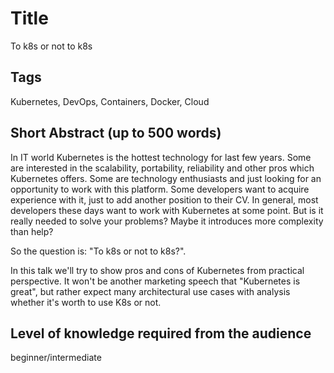 # Title

To k8s or not to k8s

## Tags

Kubernetes, DevOps, Containers, Docker, Cloud

## Short Abstract (up to 500 words)

In IT world Kubernetes is the hottest technology for last few years. Some are interested in the scalability, portability, reliability and other pros which Kubernetes offers. Some are technology enthusiasts and just looking for an opportunity to work with this platform. Some developers want to acquire experience with it, just to add another position to their CV. In general, most developers these days want to work with Kubernetes at some point. But is it really needed to solve your problems? Maybe it introduces more complexity than help?

So the question is: "To k8s or not to k8s?".

In this talk we'll try to show pros and cons of Kubernetes from practical perspective. It won't be another marketing speech that "Kubernetes is great", but rather expect many architectural use cases with analysis whether it's worth to use K8s or not.

## Level of knowledge required from the audience

beginner/intermediate
